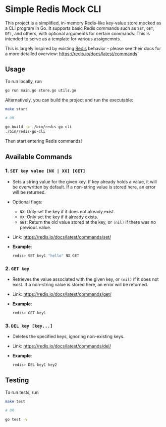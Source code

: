 # Simple Redis Mock CLI

This project is a simplified, in-memory Redis-like key-value store mocked as a CLI program in Go. It supports basic Redis commands such as `SET`, `GET`, `DEL`, and others, with optional arguments for certain commands. This is intended to serve as a template for various assignemnts.

This is largely inspired by existing [Redis](https://redis.io/) behavior - please see their docs for a more detailed overview: <https://redis.io/docs/latest/commands>

## Usage

To run locally, run

```sh
go run main.go store.go utils.go
```

Alternatively, you can build the project and run the executable:

```sh
make start

# OR

go build -o ./bin/redis-go-cli 
./bin/redis-go-cli
```

Then start entering Redis commands!


## Available Commands

### 1. `SET key value [NX | XX] [GET]`

- Sets a string value for the given key. If key already holds a value, it will be overwritten by default. If a non-string value is stored here, an error will be returned.
- Optional flags:
  - `NX`: Only set the key if it does not already exist.
  - `XX`: Only set the key if it already exists.
  - `GET`: Return the old value stored at the key, or `(nil)` if there was no previous value.
- Link: <https://redis.io/docs/latest/commands/set/>
- **Example**:

  ```sh
  redis> SET key1 "hello" NX GET
  ```

### 2. `GET key`

- Retrieves the value associated with the given key, or `(nil)` if it does not exist. If a non-string value is stored here, an error will be returned.
- Link: <https://redis.io/docs/latest/commands/get/>
- **Example**:

  ```sh
  redis> GET key1
  ```

### 3. `DEL key [key...]`

- Deletes the specified keys, ignoring non-existing keys.
- Link: <https://redis.io/docs/latest/commands/del/>
- **Example**:

  ```sh
  redis> DEL key1 key2
  ```

## Testing

To run tests, run

```sh
make test

# OR

go test -v
```
